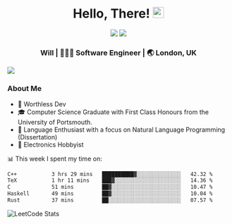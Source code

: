 <div align="center">
  <h1> Hello, There! <img src="https://media.giphy.com/media/hvRJCLFzcasrR4ia7z/giphy.gif" width="25px"></h1>
</div>

<p align="center">
    <a href="https://linkedin.com/in/willgreen98" alt="LinkedIn">
	    <img src="https://img.shields.io/badge/-LinkedIn-0e76a8?style=flat-square&logo=Linkedin&logoColor=white"/></a>
    <a href="https://twitter.com/Will_Green98" alt="Tweeter">
        <img src="https://img.shields.io/badge/-Twitter-00acee?style=flat-square&logo=Twitter&logoColor=white"/></a>
</p>

<div align="center">
	<h3> Will | 👨🏻‍💻 Software Engineer | 🌏 London, UK </h3>
</div>

![](https://visitor-badge.glitch.me/badge?page_id=willgreen98.visitor-badge)

### About Me

- 🥰 Worthless Dev
- 🎓 Computer Science Graduate with First Class Honours from the University of Portsmouth.
- 📖 Language Enthusiast with a focus on Natural Language Programming (Dissertation)
- 🤖 Electronics Hobbyist

📊 This week I spent my time on:
<!--START_SECTION:waka-->

```txt
C++           3 hrs 29 mins   ██████████▓░░░░░░░░░░░░░░   42.32 %
TeX           1 hr 11 mins    ███▓░░░░░░░░░░░░░░░░░░░░░   14.36 %
C             51 mins         ██▓░░░░░░░░░░░░░░░░░░░░░░   10.47 %
Haskell       49 mins         ██▓░░░░░░░░░░░░░░░░░░░░░░   10.04 %
Rust          37 mins         ██░░░░░░░░░░░░░░░░░░░░░░░   07.57 %
```

<!--END_SECTION:waka-->

![LeetCode Stats](https://leetcard.jacoblin.cool/WillGreen98?theme=unicorn&font=JetBrains%20Mono&ext=activity)
